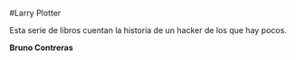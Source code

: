 #Larry Plotter

Esta serie de libros cuentan la historia de un hacker de los que hay pocos.

**Bruno Contreras**
